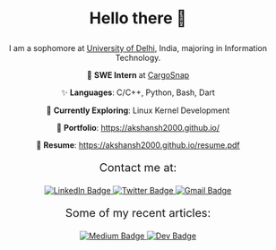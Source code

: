 # <p align="center"> <strong> Hello there 👋 </strong></p>

<p align="center"> I am a sophomore at <a href="https://du.ac.in"> University of Delhi</a>, India, majoring in Information Technology. </p>

<p align="center"> 🏫 <strong> SWE Intern </strong> at <a href="https://cargosnap.com"> CargoSnap </a></p>

<p align="center"> ✨ <strong> Languages</strong>: C/C++, Python, Bash, Dart </p>

<p align="center"> 📓 <strong> Currently Exploring</strong>: Linux Kernel Development </p>

<p align="center"> 💼 <strong> Portfolio</strong>: <a href="https://akshansh2000.github.io"> https://akshansh2000.github.io/ </a></p>

<p align="center"> 📝 <strong> Resume</strong>: <a href="https://akshansh2000.github.io/resume.pdf"> https://akshansh2000.github.io/resume.pdf </a></p>

<p align="center" style="font-size:20px"> Contact me at: </p>

<p align="center">
  <a href="https://linkedin.com/in/akshansh2000">
    <img src="https://img.shields.io/badge/-akshansh2000-0a80a1?style=flat-square&logo=Linkedin&logoColor=white&link=https://www.linkedin.com/in/akshansh2000/)](https://www.linkedin.com/in/akshansh2000/" alt="LinkedIn Badge">
  </a>
  <a href="https://twitter.com/akshansh2000">
    <img src="https://img.shields.io/badge/-akshansh2000-0d8fde?style=flat-square&labelColor=0d8fde&logo=twitter&logoColor=white&link=https://twitter.com/akshansh2000" alt="Twitter Badge">
  </a>
  <a href="mailto:akshansh2000@gmail.com">
    <img src="https://img.shields.io/badge/-akshansh2000@gmail.com-c14438?style=flat-square&logo=Gmail&logoColor=white&link=mailto:akshansh2000@gmail.com" alt="Gmail Badge">
  </a>
</p>

<p align="center" style="font-size:20px"> Some of my recent articles: </p>

<p align="center">
  <a href="https://medium.com/@akshansh2000">
    <img src="https://img.shields.io/badge/-@akshansh2000-149955?style=flat-square&labelColor=149955&logo=Medium&link=https://medium.com/@akshansh2000/" alt="Medium Badge">
  </a>
  <a href="https://dev.to/akshansh2000">
    <img src="https://img.shields.io/badge/-akshansh2000-918f14?style=flat-square&logo=Dev.to&logoColor=white&link=https://dev.to/akshansh2000" alt="Dev Badge">
  </a>
</p>
